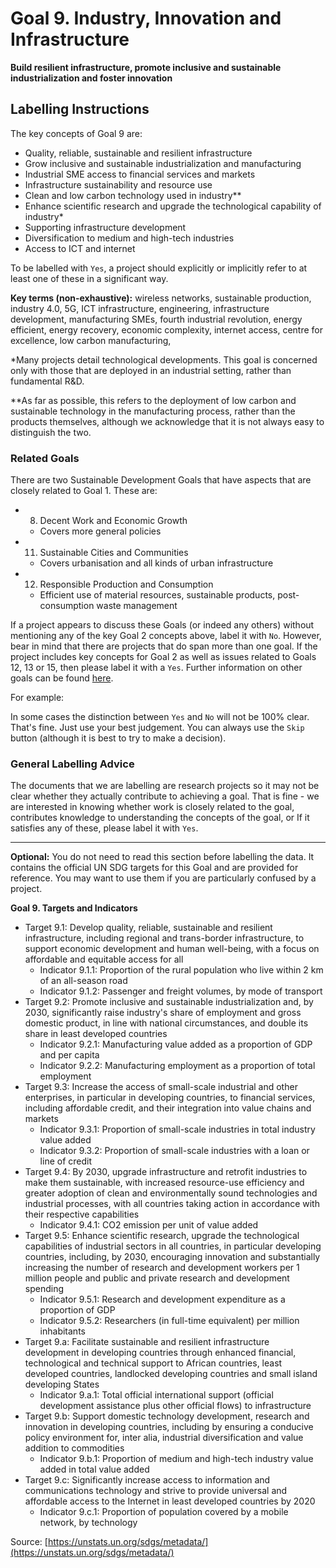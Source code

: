 # Goal 9. Industry, Innovation and Infrastructure
**Build resilient infrastructure, promote inclusive and sustainable industrialization and foster innovation**

## Labelling Instructions

The key concepts of Goal 9 are:

* Quality, reliable, sustainable and resilient infrastructure
* Grow inclusive and sustainable industrialization and manufacturing 
* Industrial SME access to financial services and markets
* Infrastructure sustainability and resource use
* Clean and low carbon technology used in industry**
* Enhance scientific research and upgrade the technological capability of industry*
* Supporting infrastructure development
* Diversification to medium and high-tech industries
* Access to ICT and internet

To be labelled with `Yes`, a project should explicitly or implicitly refer to at least one of these in a significant way.

**Key terms (non-exhaustive):** wireless networks, sustainable production, industry 4.0, 5G, ICT infrastructure, engineering, infrastructure development, manufacturing SMEs, fourth industrial revolution, energy efficient, energy recovery, economic complexity, internet access, centre for excellence, low carbon manufacturing, 

*Many projects detail technological developments. This goal is concerned only with those that are deployed in an industrial setting, rather than fundamental R&D.

**As far as possible, this refers to the deployment of low carbon and sustainable technology in the manufacturing process, rather than the products themselves, although we acknowledge that it is not always easy to distinguish the two.

### Related Goals

There are two Sustainable Development Goals that have aspects that are closely related to Goal 1. These are:

- 8. Decent Work and Economic Growth
	- Covers more general policies 
- 11. Sustainable Cities and Communities
	- Covers urbanisation and all kinds of urban infrastructure
- 12. Responsible Production and Consumption
	- Efficient use of material resources, sustainable products, post-consumption waste management

If a project appears to discuss these Goals (or indeed any others) without mentioning any of the key Goal 2 concepts above, label it with `No`. However, bear in mind that there are projects that do span more than one goal. If the project includes key concepts for Goal 2 as well as issues related to Goals 12, 13 or 15, then please label it with a `Yes`. Further information on other goals can be found [here](https://unstats.un.org/sdgs/metadata/).

For example:

<table>

In some cases the distinction between `Yes` and `No` will not be 100% clear. That's fine. Just use your best judgement. You can always use the `Skip` button (although it is best to try to make a decision).


### General Labelling Advice

The documents that we are labelling are research projects so it may not be clear whether they actually contribute to achieving a goal. That is fine - we are interested in knowing whether work is closely related to the goal, contributes knowledge to understanding the concepts of the goal, or If it satisfies any of these, please label it with `Yes`.


---

**Optional:** You do not need to read this section before labelling the data. It contains the official UN SDG targets for this Goal and are provided for reference. You may want to use them if you are particularly confused by a project.


**Goal 9. Targets and Indicators**

* Target 9.1: Develop quality, reliable, sustainable and resilient infrastructure, including regional and trans-border infrastructure, to support economic development and human well-being, with a focus on affordable and equitable access for all
	* Indicator 9.1.1: Proportion of the rural population who live within 2 km of an all-season road
	* Indicator 9.1.2: Passenger and freight volumes, by mode of transport
* Target 9.2: Promote inclusive and sustainable industrialization and, by 2030, significantly raise industry's share of employment and gross domestic product, in line with national circumstances, and double its share in least developed countries
	* Indicator 9.2.1: Manufacturing value added as a proportion of GDP and per capita
	* Indicator 9.2.2: Manufacturing employment as a proportion of total employment
* Target 9.3: Increase the access of small-scale industrial and other enterprises, in particular in developing countries, to financial services, including affordable credit, and their integration into value chains and markets
	* Indicator 9.3.1: Proportion of small-scale industries in total industry value added
	* Indicator 9.3.2: Proportion of small-scale industries with a loan or line of credit
* Target 9.4: By 2030, upgrade infrastructure and retrofit industries to make them sustainable, with increased resource-use efficiency and greater adoption of clean and environmentally sound technologies and industrial processes, with all countries taking action in accordance with their respective capabilities
	* Indicator 9.4.1: CO2 emission per unit of value added
* Target 9.5: Enhance scientific research, upgrade the technological capabilities of industrial sectors in all countries, in particular developing countries, including, by 2030, encouraging innovation and substantially increasing the number of research and development workers per 1 million people and public and private research and development spending
	* Indicator 9.5.1: Research and development expenditure as a proportion of GDP
	* Indicator 9.5.2: Researchers (in full-time equivalent) per million inhabitants
* Target 9.a: Facilitate sustainable and resilient infrastructure development in developing countries through enhanced financial, technological and technical support to African countries, least developed countries, landlocked developing countries and small island developing States
	* Indicator 9.a.1: Total official international support (official development assistance plus other official flows) to infrastructure
* Target 9.b: Support domestic technology development, research and innovation in developing countries, including by ensuring a conducive policy environment for, inter alia, industrial diversification and value addition to commodities
	* Indicator 9.b.1: Proportion of medium and high-tech industry value added in total value added
* Target 9.c: Significantly increase access to information and communications technology and strive to provide universal and affordable access to the Internet in least developed countries by 2020
	* Indicator 9.c.1: Proportion of population covered by a mobile network, by technology

Source: [https://unstats.un.org/sdgs/metadata/](https://unstats.un.org/sdgs/metadata/)
